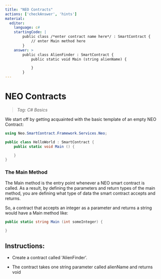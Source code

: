 ```yaml
---
title: "NEO Contracts"
actions: ['checkAnswer', 'hints']
material: 
  editor:
    language: c#
    startingCode: |
        public class /*enter contract name here*/ : SmartContract {
            // enter Main method here
        }
    answer: > 
        public class AlienFinder : SmartContract {
            public static void Main (string alienName) {

            }
        }
---
```


# NEO Contracts
> *Tag: C# Basics*

We start off by getting acquainted with the basic template of an empty NEO Contract:

```c#
using Neo.SmartContract.Framework.Services.Neo;

public class HelloWorld : SmartContract {
    public static void Main () {

    }
}
```
### The Main Method

The Main method is the entry point whenever a NEO smart contract is called. As a result, by defining the parameters and return types of the main method, you are defining what type of data the smart contract accepts and returns. 

So, a contract that accepts an integer as a parameter and returns a string would have a Main method like: 

```c#
public static string Main (int someInteger) {
  
}
```



## Instructions: 

- Create a contract called 'AlienFinder'. 


- The contract takes one string parameter called alienName and returns void


